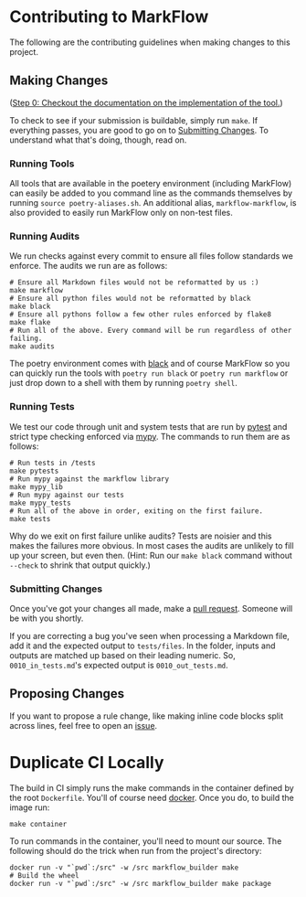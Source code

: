 # Contributing to MarkFlow

The following are the contributing guidelines when making changes to this project.

## Making Changes

([Step 0: Checkout the documentation on the implementation of the tool.](
IMPLEMENTATION.md))

To check to see if your submission is buildable, simply run `make`. If everything
passes, you are good to go on to [Submitting Changes](#submitting-changes). To
understand what that's doing, though, read on.

### Running Tools

All tools that are available in the poetery environment (including MarkFlow) can easily
be added to you command line as the commands themselves by running
`source poetry-aliases.sh`. An additional alias, `markflow-markflow`, is also provided
to easily run MarkFlow only on non-test files.

### Running Audits

We run checks against every commit to ensure all files follow standards we enforce. The
audits we run are as follows:

```shell
# Ensure all Markdown files would not be reformatted by us :)
make markflow
# Ensure all python files would not be reformatted by black
make black
# Ensure all pythons follow a few other rules enforced by flake8
make flake
# Run all of the above. Every command will be run regardless of other failing.
make audits
```

The poetry environment comes with [black][black] and of course MarkFlow so you can
quickly run the tools with `poetry run black` or `poetry run markflow` or just drop down
to a shell with them by running `poetry shell`.

[black]: https://black.readthedocs.io/en/latest/

### Running Tests

We test our code through unit and system tests that are run by [pytest][pytest] and
strict type checking enforced via [mypy][mypy]. The commands to run them are as follows:

```shell
# Run tests in /tests
make pytests
# Run mypy against the markflow library
make mypy_lib
# Run mypy against our tests
make mypy_tests
# Run all of the above in order, exiting on the first failure.
make tests
```

Why do we exit on first failure unlike audits? Tests are noisier and this makes the
failures more obvious. In most cases the audits are unlikely to fill up your screen, but
even then. (Hint: Run our `make black` command without `--check` to shrink that output
quickly.)

[mypy]: http://mypy-lang.org/
[pytest]: https://docs.pytest.org/en/latest/

### Submitting Changes

Once you've got your changes all made, make a [pull request][pr]. Someone will be with
you shortly.

If you are correcting a bug you've seen when processing a Markdown file, add it and the
expected output to `tests/files`. In the folder, inputs and outputs are matched up based
on their leading numeric. So, `0010_in_tests.md`'s expected output is
`0010_out_tests.md`.

[pr]: https://github.com/duo-labs/markflow/pulls

## Proposing Changes

If you want to propose a rule change, like making inline code blocks split across lines,
feel free to open an [issue][issues].

[issues]: https://github.com/duo-labs/markflow/issues

# Duplicate CI Locally

The build in CI simply runs the make commands in the container defined by the root
`Dockerfile`. You'll of course need [docker][docker]. Once you do, to build the image
run:

```shell
make container
```

To run commands in the container, you'll need to mount our source. The following should
do the trick when run from the project's directory:

```shell
docker run -v "`pwd`:/src" -w /src markflow_builder make
# Build the wheel
docker run -v "`pwd`:/src" -w /src markflow_builder make package
```

[docker]: https://www.docker.com/

